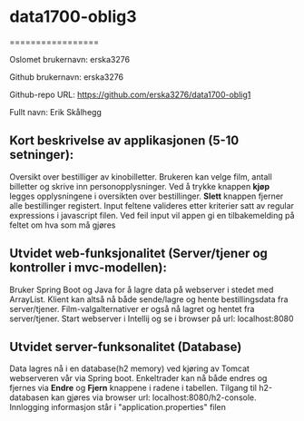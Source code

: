 # data1700-oblig3
=================

Oslomet brukernavn: erska3276

Github brukernavn: erska3276

Github-repo URL: https://github.com/erska3276/data1700-oblig1

Fullt navn: Erik Skålhegg

Kort beskrivelse av applikasjonen (5-10 setninger):
-------------------------------------------------------------
Oversikt over bestilliger av kinobilletter. Brukeren kan velge film, antall
billetter og skrive inn personopplysninger. Ved å trykke knappen **kjøp** legges
opplysningene i oversikten over bestillinger. **Slett** knappen fjerner alle
bestillinger registert. Input feltene valideres etter kriterier satt av regular
expressions i javascript filen. Ved feil input vil appen gi en tilbakemelding på
feltet om hva som må gjøres

Utvidet web-funksjonalitet (Server/tjener og kontroller i mvc-modellen):
-------------------------------------------------------------
Bruker Spring Boot og Java for å lagre data på webserver i stedet med ArrayList. Klient kan altså nå
både sende/lagre og hente bestillingsdata fra server/tjener. Film-valgalternativer er også
nå lagret og hentet fra server/tjener. Start webserver i Intellij og se i browser på url:
localhost:8080

Utvidet server-funksonalitet (Database)
-------------------------------------------------------------------
Data lagres nå i en database(h2 memory) ved kjøring av Tomcat webserveren vår via Spring boot. Enkeltrader
kan nå både endres og fjernes via **Endre** og **Fjern** knappene i radene i tabellen.
Tilgang til h2-databasen kan gjøres via browser url: localhost:8080/h2-console. Innlogging informasjon
står i "application.properties" filen